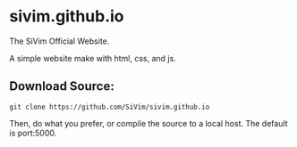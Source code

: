 # sivim.github.io
The SiVim Official Website.

A simple website make with html, css, and js.

## Download Source:
```git clone https://github.com/SiVim/sivim.github.io``` </br>

Then, do what you prefer, or compile the source to a local host. The default is port:5000.
